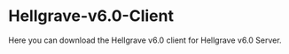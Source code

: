 # Hellgrave-v6.0-Client

Here you can download the Hellgrave v6.0 client for Hellgrave v6.0 Server.
